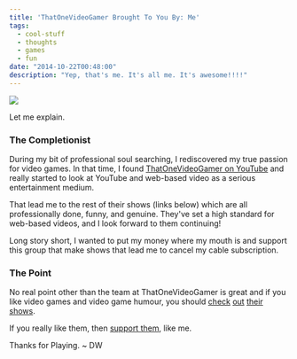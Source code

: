 ```yaml
---
title: 'ThatOneVideoGamer Brought To You By: Me'
tags:
  - cool-stuff
  - thoughts
  - games
  - fun
date: "2014-10-22T00:48:00"
description: "Yep, that's me. It's all me. It's awesome!!!!"
---
```


[1]: meonthatonevideogamer.png

![][1]

Let me explain.

### The Completionist

During my bit of professional soul searching, I rediscovered my true passion for video games. In that time, I found [ThatOneVideoGamer on YouTube](https://www.youtube.com/channel/UCPYJR2EIu0_MJaDeSGwkIVw) and really started to look at YouTube and web-based video as a serious entertainment medium.

That lead me to the rest of their shows (links below) which are all professionally done, funny, and genuine. They've set a high standard for web-based videos, and I look forward to them continuing!

Long story short, I wanted to put my money where my mouth is and support this group that make shows that lead me to cancel my cable subscription.

### The Point

No real point other than the team at ThatOneVideoGamer is great and if you like video games and video game humour, you should [check](https://www.youtube.com/channel/UCPYJR2EIu0_MJaDeSGwkIVw) [out](https://www.youtube.com/user/SuperScopeShow) [their](https://www.youtube.com/user/ThatOneLaserClown) [shows](https://www.youtube.com/user/TheNationalDex).

If you really like them, then [support them](http://www.patreon.com/ThatOneVideoGamer), like me.

Thanks for Playing. ~ DW